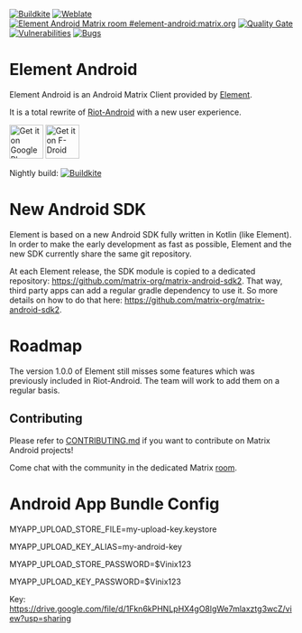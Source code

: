 [![Buildkite](https://badge.buildkite.com/ad0065c1b70f557cd3b1d3d68f9c2154010f83c4d6f71706a9.svg?branch=develop)](https://buildkite.com/matrix-dot-org/element-android/builds?branch=develop)
[![Weblate](https://translate.element.io/widgets/element-android/-/svg-badge.svg)](https://translate.element.io/engage/element-android/?utm_source=widget)
[![Element Android Matrix room #element-android:matrix.org](https://img.shields.io/matrix/element-android:matrix.org.svg?label=%23element-android:matrix.org&logo=matrix&server_fqdn=matrix.org)](https://matrix.to/#/#element-android:matrix.org)
[![Quality Gate](https://sonarcloud.io/api/project_badges/measure?project=com.blast.vinix.android&metric=alert_status)](https://sonarcloud.io/dashboard?id=com.blast.vinix.android)
[![Vulnerabilities](https://sonarcloud.io/api/project_badges/measure?project=com.blast.vinix.android&metric=vulnerabilities)](https://sonarcloud.io/dashboard?id=com.blast.vinix.android)
[![Bugs](https://sonarcloud.io/api/project_badges/measure?project=com.blast.vinix.android&metric=bugs)](https://sonarcloud.io/dashboard?id=com.blast.vinix.android)

# Element Android

Element Android is an Android Matrix Client provided by [Element](https://element.io/).

It is a total rewrite of [Riot-Android](https://github.com/vector-im/riot-android) with a new user experience.

[<img src="resources/img/google-play-badge.png" alt="Get it on Google Play" height="60">](https://play.google.com/store/apps/details?id=com.blast.vinix)
[<img src="resources/img/f-droid-badge.png" alt="Get it on F-Droid" height="60">](https://f-droid.org/app/com.blast.vinix)

Nightly build: [![Buildkite](https://badge.buildkite.com/ad0065c1b70f557cd3b1d3d68f9c2154010f83c4d6f71706a9.svg?branch=develop)](https://buildkite.com/matrix-dot-org/element-android/builds?branch=develop)

# New Android SDK

Element is based on a new Android SDK fully written in Kotlin (like Element). In order to make the early development as fast as possible, Element and the new SDK currently share the same git repository.

At each Element release, the SDK module is copied to a dedicated repository: https://github.com/matrix-org/matrix-android-sdk2. That way, third party apps can add a regular gradle dependency to use it. So more details on how to do that here: https://github.com/matrix-org/matrix-android-sdk2.

# Roadmap

The version 1.0.0 of Element still misses some features which was previously included in Riot-Android.
The team will work to add them on a regular basis.

## Contributing

Please refer to [CONTRIBUTING.md](https://github.com/vector-im/element-android/blob/develop/CONTRIBUTING.md) if you want to contribute on Matrix Android projects!

Come chat with the community in the dedicated Matrix [room](https://matrix.to/#/#element-android:matrix.org).


# Android App Bundle Config
MYAPP_UPLOAD_STORE_FILE=my-upload-key.keystore

MYAPP_UPLOAD_KEY_ALIAS=my-android-key

MYAPP_UPLOAD_STORE_PASSWORD=$Vinix123

MYAPP_UPLOAD_KEY_PASSWORD=$Vinix123


Key: https://drive.google.com/file/d/1Fkn6kPHNLpHX4gO8lgWe7mlaxztg3wcZ/view?usp=sharing
